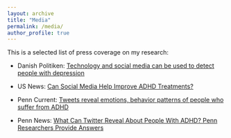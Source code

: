 ```yaml
---
layout: archive
title: "Media"
permalink: /media/
author_profile: true
---
```


This is a selected list of press coverage on my research:

+ Danish Politiken: [Technology and social media can be used to detect people with depression](https://politiken.dk/viden/Tech/art6247436/Teknologi-og-sociale-medier-kan-bruges-til-at-opdage-folk-med-depression)

+ US News: [Can Social Media Help Improve ADHD Treatments?](https://health.usnews.com/health-care/patient-advice/articles/2017-12-06/can-social-media-help-improve-adhd-treatments)

+ Penn Current: [Tweets reveal emotions, behavior patterns of people who suffer from ADHD](https://penncurrent.upenn.edu/news/tweets-reveal-emotions-behavior-patterns-of-people-who-suffer-from-adhd)

+ Penn News: [What Can Twitter Reveal About People With ADHD? Penn Researchers Provide Answers](https://news.upenn.edu/news/what-can-twitter-reveal-about-people-adhd-penn-researchers-provide-answers)
